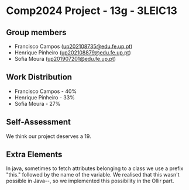 # Comp2024 Project - 13g - 3LEIC13

## Group members

- Francisco Campos (up202108735@edu.fe.up.pt)
- Henrique Pinheiro (up202108879@edu.fe.up.pt)
- Sofia Moura (up201907201@edu.fe.up.pt)

## Work Distribution

- Francisco Campos -  40%
- Henrique Pinheiro -  33%
- Sofia Moura -  27%

## Self-Assessment
We think our project deserves a 19.

## Extra Elements
In java, sometimes to fetch attributes belonging to a class we use a prefix "this." followed by the name of the variable.
We realised that this wasn't possible in Java--, so we implemented this possibility in the Ollir part.